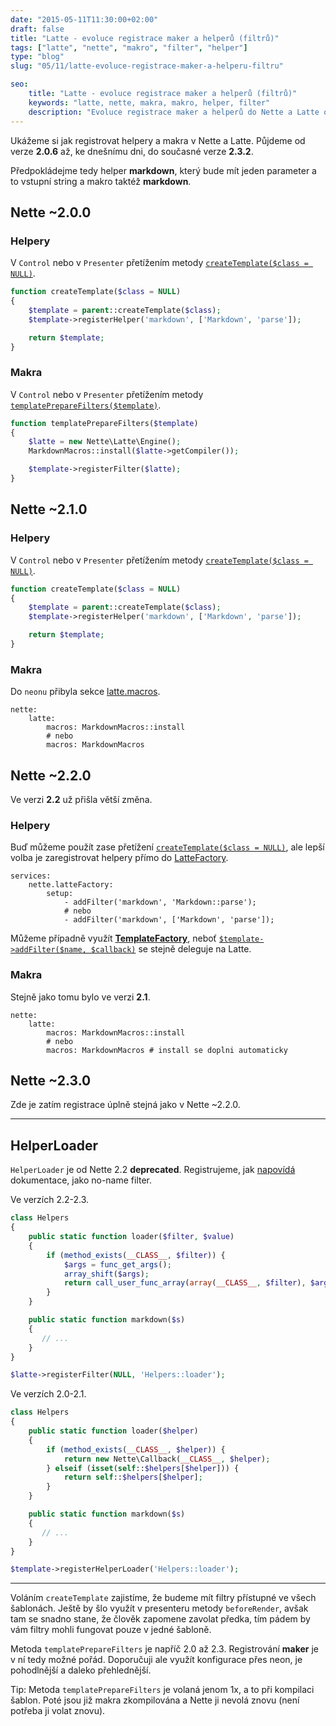 ```yaml
---
date: "2015-05-11T11:30:00+02:00"
draft: false
title: "Latte - evoluce registrace maker a helperů (filtrů)"
tags: ["latte", "nette", "makro", "filter", "helper"]
type: "blog"
slug: "05/11/latte-evoluce-registrace-maker-a-helperu-filtru"

seo:
    title: "Latte - evoluce registrace maker a helperů (filtrů)"
    keywords: "latte, nette, makra, makro, helper, filter"
    description: "Evoluce registrace maker a helperů do Nette a Latte od verze 2.0 do 2.3.2."
---
```


Ukážeme si jak registrovat helpery a makra v Nette a Latte. Půjdeme od verze **2.0.6** až, ke dnešnímu dni, do současné verze **2.3.2**.

<!--more-->

Předpokládejme tedy helper **markdown**, který bude mít jeden parameter a to vstupní string a makro taktéž **markdown**.

## Nette ~2.0.0

### Helpery

V `Control` nebo v `Presenter` přetížením metody [`createTemplate($class = NULL)`](http://nette.merxes.cz/api/2.0.6-PHP5.3/source-class-Nette.Application.UI.Control.html#61).

```php
function createTemplate($class = NULL)
{
    $template = parent::createTemplate($class);
    $template->registerHelper('markdown', ['Markdown', 'parse']);

    return $template;
}
```

### Makra

V `Control` nebo v `Presenter` přetížením metody [`templatePrepareFilters($template)`](http://nette.merxes.cz/api/2.0.6-PHP5.3/source-class-Nette.Application.UI.Control.html#103).

```php
function templatePrepareFilters($template)
{
    $latte = new Nette\Latte\Engine();
    MarkdownMacros::install($latte->getCompiler());

    $template->registerFilter($latte);
}
```

## Nette ~2.1.0

### Helpery

V `Control` nebo v `Presenter` přetížením metody [`createTemplate($class = NULL)`](http://nette.merxes.cz/api/2.1-dev-PHP5.3/source-class-Nette.Application.UI.Control.html#61).

```php
function createTemplate($class = NULL)
{
    $template = parent::createTemplate($class);
    $template->registerHelper('markdown', ['Markdown', 'parse']);

    return $template;
}
```

### Makra

Do `neonu` přibyla sekce [latte.macros](http://nette.merxes.cz/api/2.1-dev-PHP5.3/source-class-Nette.Config.Extensions.NetteExtension.html#293).

```
nette:
    latte:
        macros: MarkdownMacros::install
        # nebo
        macros: MarkdownMacros
```

## Nette ~2.2.0

Ve verzi **2.2** už přišla větší změna.

### Helpery

Buď můžeme použít zase přetížení [`createTemplate($class = NULL)`](http://api.nette.org/2.2.9/source-Application.UI.Control.php.html#62-69), ale lepší volba je zaregistrovat helpery přímo do [LatteFactory](http://api.nette.org/2.2.9/Nette.Bridges.ApplicationLatte.ILatteFactory.html).

```
services:
    nette.latteFactory:
        setup:
            - addFilter('markdown', 'Markdown::parse');
            # nebo
            - addFilter('markdown', ['Markdown', 'parse']);
```

Můžeme případně využít [**TemplateFactory**](http://api.nette.org/2.2.9/Nette.Bridges.ApplicationLatte.TemplateFactory.html), neboť [`$template->addFilter($name, $callback)`](http://api.nette.org/2.2.9/source-Bridges.ApplicationLatte.Template.php.html#77-86) se stejně deleguje na Latte.

### Makra

Stejně jako tomu bylo ve verzi **2.1**.

```
nette:
    latte:
        macros: MarkdownMacros::install
        # nebo
        macros: MarkdownMacros # install se doplni automaticky
```

## Nette ~2.3.0

Zde je zatím registrace úplně stejná jako v Nette ~2.2.0.

------

## HelperLoader 

`HelperLoader` je od Nette 2.2 **deprecated**. Registrujeme, jak [napovídá](http://doc.nette.org/cs/2.3/templating#toc-univerzalni-filter) dokumentace, jako no-name filter. 

Ve verzích 2.2-2.3.

```php
class Helpers
{
    public static function loader($filter, $value)
    {
        if (method_exists(__CLASS__, $filter)) {
            $args = func_get_args();
            array_shift($args);
            return call_user_func_array(array(__CLASS__, $filter), $args);
        }
    }

    public static function markdown($s)
    {
       // ...
    }
}
```

```php
$latte->registerFilter(NULL, 'Helpers::loader');
```
Ve verzích 2.0-2.1.

```php
class Helpers 
{
    public static function loader($helper)
    {
        if (method_exists(__CLASS__, $helper)) {
            return new Nette\Callback(__CLASS__, $helper);
        } elseif (isset(self::$helpers[$helper])) {
            return self::$helpers[$helper];
        }
    }

    public static function markdown($s)
    {
       // ...
    }
}
```

```php
$template->registerHelperLoader('Helpers::loader');
```

------

Voláním `createTemplate` zajistíme, že budeme mít filtry přístupné ve všech šablonách. Ještě by šlo využít v presenteru metody `beforeRender`, avšak tam se snadno stane, že člověk zapomene zavolat předka, tím pádem by vám filtry mohli fungovat pouze v jedné šabloně.

Metoda `templatePrepareFilters` je napříč 2.0 až 2.3. Registrování **maker** je v ní tedy možné pořád. Doporučuji ale využít konfigurace přes neon, je pohodlnější a daleko přehlednější. 

Tip: Metoda `templatePrepareFilters` je volaná jenom 1x, a to při kompilaci šablon. Poté jsou již makra zkompilována a Nette ji nevolá znovu (není potřeba ji volat znovu).
